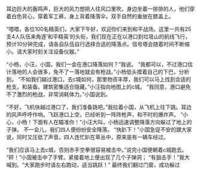 耳边巨大的轰鸣声，巨大的风力想把人往风口里吹，身边坐着一排排的人，他们穿着白色背心，穿着军工裤，身上背着降落伞。双手自然的垂放在膝盖上。

“喂喂，各位100名精英们，大家下午好，欢迎你们来到和平战场。这里一共有25支4人队伍来角逐‘和平精英’的头衔，我们现在正在以港口到垃圾山的航线飞行，预计10分钟完成，请各自队伍自行选择合适的降落点。信号塔会随着时间不断缩小。请大家时刻关注设备仪器。”

“小杨，小汪，小国，我们一会在港口降落如何？”我说。
“我都可以，不过港口估计落地的人会很多，免不了一落地就会有枪战。”小杨低头摸着自己的下巴，分析到。
“不如我们越过港口，去c城如何，那里物资丰厚，我们可以马上找到合适的枪支。和装备。建筑密集适合隐藏。”小汪指向地图上的c城。
“我同意，港口避免不了激烈的枪战，非常消耗体力。”小国说到。

“不好，飞机快越过港口了，我们准备跳吧。”我拉着小国，从飞机上往下跳。耳边的风声呼呼作响。飞跃港口上空，已经听到一阵阵枪声，和不时的爆炸声。
“小心，小杨！下面有人在瞄准你！”小汪大叫，小杨迅速调整降落方向躲过了地上的子弹。
不一会儿，我们四人便纷纷安全降落。
“快趴下！”小国急促不安的跟大家说，同时又压低了声音。四人连忙趴在草丛中，原来是有一辆车经过。

“我们应该马上去c城，否则赤手空拳很容易被击中。”说完小国便朝着c城跑去。
“砰！”小国被击中了手臂。紧接着地上便出现了几个子弹洞；
“有狙击手！”我大喊到。“大家跑步时请左右跑动，适当跳跃！”
最终我们翻过门窗，成功躲过